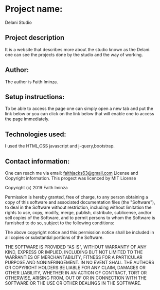 # Project name:
Delani Studio
## Project description
It is a website that describes more about the studio known as the Delani. one can see the projects done by the studio and the way of working.
## Author:
The author is Faith Iminza.
## Setup instructions:
To be able to access the page one can simply open a new tab and put the link below or you can click on the link below that will enable one to access the page immediately.
## Technologies used:
I used the HTML,CSS javascript and j-query,bootstrap.
## Contact information:
One can reach me via email: faithjacks63@gmail.com
License and Copyright information.
This progect was licenced by MIT License

Copyright (c) 2019 Faith Iminza

Permission is hereby granted, free of charge, to any person obtaining a copy
of this software and associated documentation files (the "Software"), to deal
in the Software without restriction, including without limitation the rights
to use, copy, modify, merge, publish, distribute, sublicense, and/or sell
copies of the Software, and to permit persons to whom the Software is
furnished to do so, subject to the following conditions:

The above copyright notice and this permission notice shall be included in all
copies or substantial portions of the Software.

THE SOFTWARE IS PROVIDED "AS IS", WITHOUT WARRANTY OF ANY KIND, EXPRESS OR
IMPLIED, INCLUDING BUT NOT LIMITED TO THE WARRANTIES OF MERCHANTABILITY,
FITNESS FOR A PARTICULAR PURPOSE AND NONINFRINGEMENT. IN NO EVENT SHALL THE
AUTHORS OR COPYRIGHT HOLDERS BE LIABLE FOR ANY CLAIM, DAMAGES OR OTHER
LIABILITY, WHETHER IN AN ACTION OF CONTRACT, TORT OR OTHERWISE, ARISING FROM,
OUT OF OR IN CONNECTION WITH THE SOFTWARE OR THE USE OR OTHER DEALINGS IN THE
SOFTWARE.
